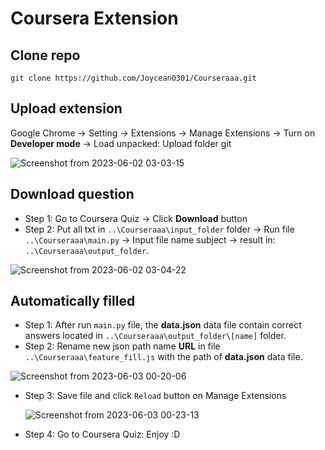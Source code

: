 # Coursera Extension


## Clone repo
```
git clone https://github.com/Joycean0301/Courseraaa.git
```

## Upload extension

Google Chrome -> Setting -> Extensions -> Manage Extensions -> Turn on **Developer mode** -> Load unpacked: Upload folder git

![Screenshot from 2023-06-02 03-03-15](https://github.com/Joycean0301/Courseraaa/assets/103662477/da471081-ae73-451f-8365-ee00c3396781)




## Download question

- Step 1: Go to Coursera Quiz -> Click **Download** button 
- Step 2: Put all txt in `..\Courseraaa\input_folder` folder -> Run file `..\Courseraaa\main.py` -> Input file name subject -> result in: `..\Courseraaa\output_folder`.

![Screenshot from 2023-06-02 03-04-22](https://github.com/Joycean0301/Courseraaa/assets/103662477/5e371b37-e33b-4ca4-948f-340460409f2c)




## Automatically filled

- Step 1: After run `main.py` file, the **data.json** data file contain correct answers located in `..\Courseraaa\output_folder\[name]` folder.
- Step 2: Rename new json path name **URL** in file `..\Courseraaa\feature_fill.js` with the path of **data.json** data file.

![Screenshot from 2023-06-03 00-20-06](https://github.com/Joycean0301/Courseraaa/assets/103662477/eaf4c872-264b-4050-8168-c06a91a54116)

- Step 3: Save file and click `Reload` button on Manage Extensions 

  ![Screenshot from 2023-06-03 00-23-13](https://github.com/Joycean0301/Courseraaa/assets/103662477/af760ae3-e6e4-433e-bdc0-ff8561e82ae3)
  
- Step 4: Go to Coursera Quiz: Enjoy :D
